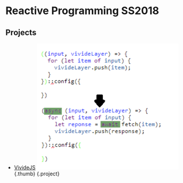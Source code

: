 # Reactive Programming SS2018


<link rel="stylesheet" type="text/css" href="../seminars.css" />
<lively-import src="../_navigation.html"></lively-import>

## Projects

- [VivideJS](vivide-js/index.md)  ![](vivide-js/screenshot.png){.thumb} {.project}


<lively-import src="../_logo.html"></lively-import>
<lively-import src="../_footer.html"></lively-import>